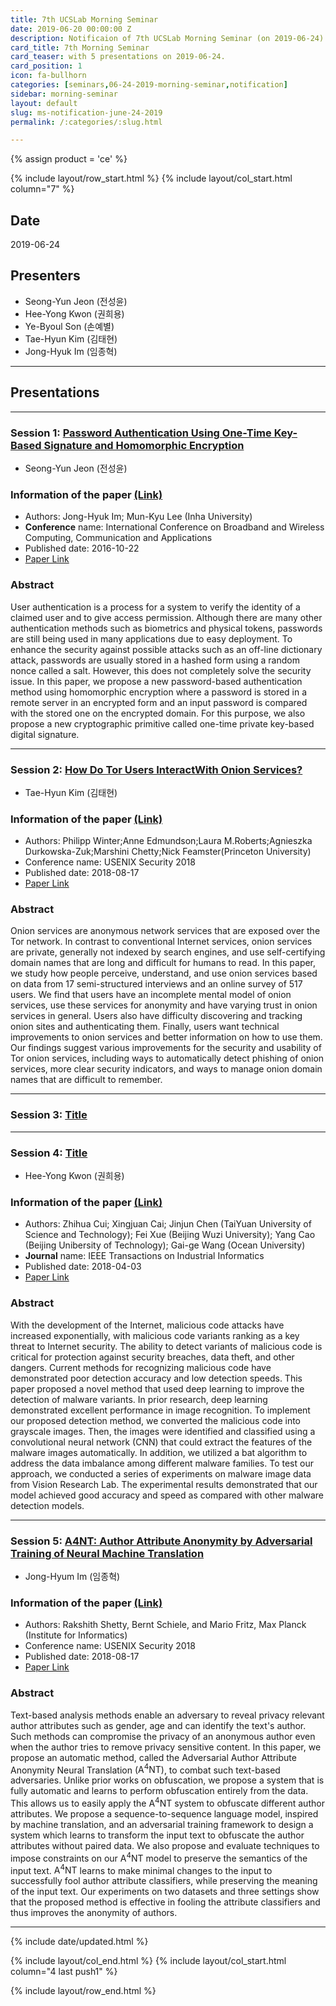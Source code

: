 ```yaml
---
title: 7th UCSLab Morning Seminar
date: 2019-06-20 00:00:00 Z
description: Notificaion of 7th UCSLab Morning Seminar (on 2019-06-24)
card_title: 7th Morning Seminar
card_teaser: with 5 presentations on 2019-06-24.
card_position: 1
icon: fa-bullhorn
categories: [seminars,06-24-2019-morning-seminar,notification]
sidebar: morning-seminar
layout: default
slug: ms-notification-june-24-2019
permalink: /:categories/:slug.html

---
```


{% assign product = 'ce' %}

{% include layout/row_start.html %}
{% include layout/col_start.html column="7" %}

## Date
2019-06-24

## Presenters
+ Seong-Yun Jeon (전성윤)
+ Hee-Yong Kwon (권희용)
+ Ye-Byoul Son (손예별)
+ Tae-Hyun Kim (김태현)
+ Jong-Hyuk Im (임종혁)


---
## Presentations

---

### Session 1: [Password Authentication Using One-Time Key-Based Signature and Homomorphic Encryption](https://inhaucs.github.io/seminars/06-24-2019-morning-seminar/presentation/ms-presentation-sy-june-24-2019.html)

+ Seong-Yun Jeon (전성윤)

### Information of the paper [(Link)](https://link.springer.com/chapter/10.1007/978-3-319-49106-6_45)
+ Authors: Jong-Hyuk Im; Mun-Kyu Lee (Inha University)
+ **Conference** name: International Conference on Broadband and Wireless Computing, Communication and Applications
+ Published date: 2016-10-22
+ [Paper Link](https://link.springer.com/chapter/10.1007/978-3-319-49106-6_45)


### Abstract
User authentication is a process for a system to verify the identity of a claimed user and to give access permission. Although there are many other authentication methods such as biometrics and physical tokens, passwords are still being used in many applications due to easy deployment. To enhance the security against possible attacks such as an off-line dictionary attack, passwords are usually stored in a hashed form using a random nonce called a salt. However, this does not completely solve the security issue. In this paper, we propose a new password-based authentication method using homomorphic encryption where a password is stored in a remote server in an encrypted form and an input password is compared with the stored one on the encrypted domain. For this purpose, we also propose a new cryptographic primitive called one-time private key-based digital signature.

---

### Session 2: [How Do Tor Users InteractWith Onion Services?](https://www.usenix.org/system/files/conference/usenixsecurity18/sec18-winter.pdf)

+ Tae-Hyun Kim (김태현)

### Information of the paper [(Link)](https://www.usenix.org/node/217467)
+ Authors: Philipp Winter;Anne Edmundson;Laura M.Roberts;Agnieszka Durkowska-Zuk;Marshini Chetty;Nick Feamster(Princeton University)
+ Conference name: USENIX Security 2018
+ Published date: 2018-08-17
+ [Paper Link](https://www.usenix.org/node/217467)


### Abstract
Onion services are anonymous network services that are exposed over the Tor network. In contrast to conventional Internet services, onion services are private, generally not indexed by search engines, and use self-certifying domain names that are long and difficult for humans to read. In this paper, we study how people perceive, understand, and use onion services based on data from 17 semi-structured interviews and an online survey of 517 users. We find that users have an incomplete mental model of onion services, use these services for anonymity and have varying trust in onion services in general. Users also have difficulty discovering and tracking onion sites and authenticating them. Finally, users want technical improvements to onion services and better information on how to use them. Our findings suggest various improvements for the security and usability of Tor onion services, including ways to automatically detect phishing of onion services, more clear security indicators, and ways to manage onion domain names that are difficult to remember.


---

### Session 3: [Title](https://inhaucs.github.io/seminars/04-29-2019-morning-seminar/presentation/ms-presentation-jh-apr-29-2019.html)

---

### Session 4: [Title](https://inhaucs.github.io/seminars/04-29-2019-morning-seminar/presentation/ms-presentation-jh-apr-29-2019.html)

+ Hee-Yong Kwon (권희용)

### Information of the paper [(Link)](https://ieeexplore.ieee.org/abstract/document/8330042)
+ Authors: Zhihua Cui; Xingjuan Cai; Jinjun Chen (TaiYuan University of Science and Technology); Fei Xue (Beijing Wuzi University); Yang Cao (Beijing Unibersity of Technology); Gai-ge Wang (Ocean University)
+ **Journal** name: IEEE Transactions on Industrial Informatics
+ Published date: 2018-04-03
+ [Paper Link](https://ieeexplore.ieee.org/stamp/stamp.jsp?tp=&arnumber=8330042)


### Abstract
With the development of the Internet, malicious code attacks have increased exponentially, with malicious code variants ranking as a key threat to Internet security. The ability to detect variants of malicious code is critical for protection against security breaches, data theft, and other dangers. Current methods for recognizing malicious code have demonstrated poor detection accuracy and low detection speeds. This paper proposed a novel method that used deep learning to improve the detection of malware variants. In prior research, deep learning demonstrated excellent performance in image recognition. To implement our proposed detection method, we converted the malicious code into grayscale images. Then, the images were identified and classified using a convolutional neural network (CNN) that could extract the features of the malware images automatically. In addition, we utilized a bat algorithm to address the data imbalance among different malware families. To test our approach, we conducted a series of experiments on malware image data from Vision Research Lab. The experimental results demonstrated that our model achieved good accuracy and speed as compared with other malware detection models.

---

### Session 5: [A4NT: Author Attribute Anonymity by Adversarial Training of Neural Machine Translation](-)

+ Jong-Hyum Im (임종혁)

### Information of the paper [(Link)](https://www.usenix.org/conference/usenixsecurity18/presentation/shetty)
+ Authors: Rakshith Shetty, Bernt Schiele, and Mario Fritz, Max Planck (Institute for Informatics)
+ Conference name: USENIX Security 2018
+ Published date: 2018-08-17
+ [Paper Link](https://www.usenix.org/system/files/conference/usenixsecurity18/sec18-shetty.pdf)


### Abstract
Text-based analysis methods enable an adversary to reveal privacy relevant author attributes such as gender, age and can identify the text's author. Such methods can compromise the privacy of an anonymous author even when the author tries to remove privacy sensitive content. In this paper, we propose an automatic method, called the Adversarial Author Attribute Anonymity Neural Translation ($\text{A}^{4}\text{NT}$), to combat such text-based adversaries. Unlike prior works on obfuscation, we propose a system that is fully automatic and learns to perform obfuscation entirely from the data. This allows us to easily apply the $\text{A}^{4}\text{NT}$ system to obfuscate different author attributes. We propose a sequence-to-sequence language model, inspired by machine translation, and an adversarial training framework to design a system which learns to transform the input text to obfuscate the author attributes without paired data. We also propose and evaluate techniques to impose constraints on our $\text{A}^{4}\text{NT}$ model to preserve the semantics of the input text. $\text{A}^{4}\text{NT}$ learns to make minimal changes to the input to successfully fool author attribute classifiers, while preserving the meaning of the input text. Our experiments on two datasets and three settings show that the proposed method is effective in fooling the attribute classifiers and thus improves the anonymity of authors.

---





{% include date/updated.html %}

{% include layout/col_end.html %}
{% include layout/col_start.html column="4 last push1" %}

{% include layout/row_end.html %}
